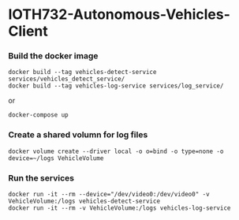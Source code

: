 # IOTH732-Autonomous-Vehicles-Client


### Build the docker image
```
docker build --tag vehicles-detect-service services/vehicles_detect_service/
docker build --tag vehicles-log-service services/log_service/
```
or
```
docker-compose up
```

### Create a shared volumn for log files
```
docker volume create --driver local -o o=bind -o type=none -o device=~/logs VehicleVolume
```

### Run the services
```
docker run -it --rm --device="/dev/video0:/dev/video0" -v VehicleVolume:/logs vehicles-detect-service
docker run -it --rm -v VehicleVolume:/logs vehicles-log-service
```
 

